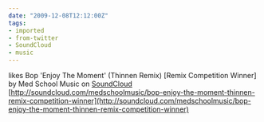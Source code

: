 ```yaml
---
date: "2009-12-08T12:12:00Z"
tags:
- imported
- from-twitter
- SoundCloud
- music
---
```

likes Bop 'Enjoy The Moment' \(Thinnen Remix) \[Remix Competition Winner\] by Med School Music on [SoundCloud](/tags/SoundCloud) [http://soundcloud.com/medschoolmusic/bop-enjoy-the-moment-thinnen-remix-competition-winner](http://soundcloud.com/medschoolmusic/bop-enjoy-the-moment-thinnen-remix-competition-winner)
